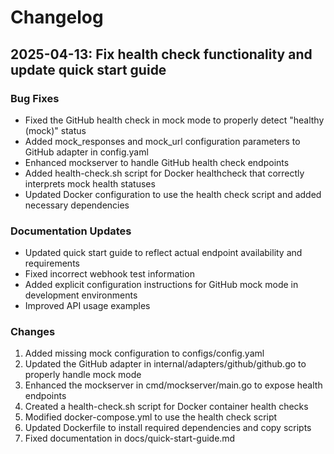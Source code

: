 # Changelog

## 2025-04-13: Fix health check functionality and update quick start guide

### Bug Fixes
- Fixed the GitHub health check in mock mode to properly detect "healthy (mock)" status
- Added mock_responses and mock_url configuration parameters to GitHub adapter in config.yaml
- Enhanced mockserver to handle GitHub health check endpoints
- Added health-check.sh script for Docker healthcheck that correctly interprets mock health statuses
- Updated Docker configuration to use the health check script and added necessary dependencies

### Documentation Updates
- Updated quick start guide to reflect actual endpoint availability and requirements
- Fixed incorrect webhook test information 
- Added explicit configuration instructions for GitHub mock mode in development environments
- Improved API usage examples

### Changes
1. Added missing mock configuration to configs/config.yaml
2. Updated the GitHub adapter in internal/adapters/github/github.go to properly handle mock mode
3. Enhanced the mockserver in cmd/mockserver/main.go to expose health endpoints
4. Created a health-check.sh script for Docker container health checks
5. Modified docker-compose.yml to use the health check script
6. Updated Dockerfile to install required dependencies and copy scripts
7. Fixed documentation in docs/quick-start-guide.md
